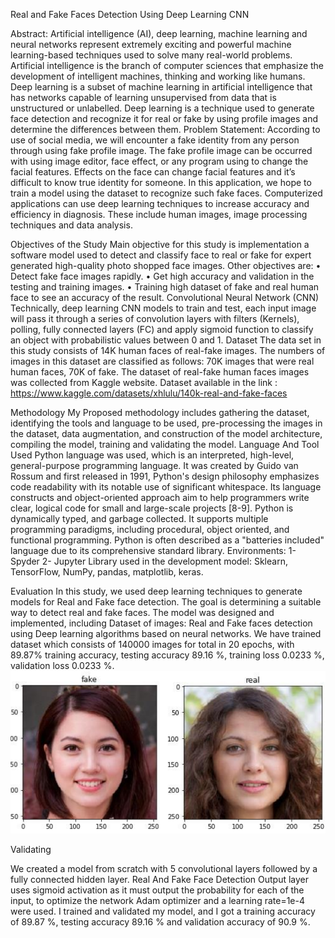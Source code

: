 Real and Fake Faces Detection Using Deep Learning CNN

Abstract: 
Artificial intelligence (AI), deep learning, machine learning and neural networks represent extremely exciting and
powerful machine learning-based techniques used to solve many real-world problems.
Artificial intelligence is the branch of
computer sciences that emphasize the development of intelligent machines, thinking and working like humans. 
Deep learning is a subset of machine
learning in artificial intelligence that has networks capable of learning unsupervised from data that is unstructured or
unlabelled. 
Deep learning is a technique used to generate face detection and recognize it for real or fake by using profile images and determine the differences between them.
Problem Statement:
According to use of social media, we will encounter a fake identity from any person through using fake profile image. The
fake profile image can be occurred with using image editor, face effect, or any program using to change the facial features.
Effects on the face can change facial features and it’s difficult to know true identity for someone. In this application, we hope to train
a model using the dataset to recognize such fake faces.
Computerized applications can use deep learning techniques to increase accuracy and efficiency in diagnosis. These include human
images, image processing techniques and data analysis.

 Objectives of the Study
Main objective for this study is implementation a software model used to detect and classify 
face to real or fake for expert generated high-quality photo shopped face images. 
Other objectives are: 
• Detect fake face images rapidly.
• Get high accuracy and validation in the testing and training images.
• Training high dataset of fake and real human face to see an accuracy of the result.
Convolutional Neural Network (CNN)
Technically, deep learning CNN models to train and test, each input image will pass it 
through a series of convolution layers with filters (Kernels), polling, fully connected layers 
(FC) and apply sigmoid function to classify an object with probabilistic values between 0 and 1.
Dataset 
The data set in this study consists of 14K human faces of real-fake images. The numbers of images in this dataset are classified as follows: 70K images that were real human faces, 70K of fake. The dataset of real-fake human faces images was collected from Kaggle website.
Dataset available in the link :
https://www.kaggle.com/datasets/xhlulu/140k-real-and-fake-faces

Methodology
My Proposed methodology includes gathering the dataset, identifying the tools and language to be used, pre-processing the images in the dataset, data augmentation, and construction of the model architecture, compiling the model, training and validating the model.
Language And Tool Used
 Python language was used, which is an interpreted, high-level, general-purpose programming language. It was created by Guido van Rossum and first released in 1991, Python's design philosophy emphasizes code readability with its notable use of significant whitespace. Its language constructs and object-oriented approach aim to help programmers write clear, logical code for small and large-scale projects [8-9]. Python is dynamically typed, and garbage collected. It supports multiple programming paradigms, including procedural, object oriented, and functional programming. Python is often described as a "batteries included" language due to its comprehensive standard library. 
Environments:
1-	Spyder
2-	 Jupyter
 Library used in the development model:
 Sklearn, TensorFlow, NumPy, pandas, matplotlib, keras.






Evaluation
In this study, we used deep learning techniques to generate models for Real and Fake face
detection. 
The goal is determining a suitable way to detect real and fake faces. The model was designed and implemented, including
 Dataset of images: Real and Fake faces detection using Deep 
 learning algorithms based on neural networks. We have trained dataset which consists of 
140000 images for total in 20 epochs, with 89.87% training accuracy, testing accuracy 
89.16 %, training loss 0.0233 %, validation loss 0.0233 %.
 <img src='Test.PNG'>

Validating

We created a model from scratch with 5 convolutional layers followed by a fully connected hidden layer. Real And Fake Face Detection Output layer uses sigmoid activation as it must output the probability for each of the input, to optimize the network Adam optimizer and a learning rate=1e-4 were used. I trained and validated my model, and I got a training accuracy of 89.87 %, testing accuracy 89.16 % and validation accuracy of 90.9 %.



